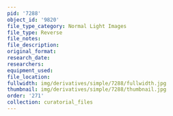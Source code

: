 ```yaml
---
pid: '7288'
object_id: '9820'
file_type_category: Normal Light Images
file_type: Reverse
file_notes:
file_description:
original_format:
research_date:
researchers:
equipment_used:
file_location:
fullwidth: img/derivatives/simple/7288/fullwidth.jpg
thumbnail: img/derivatives/simple/7288/thumbnail.jpg
order: '271'
collection: curatorial_files
---
```

